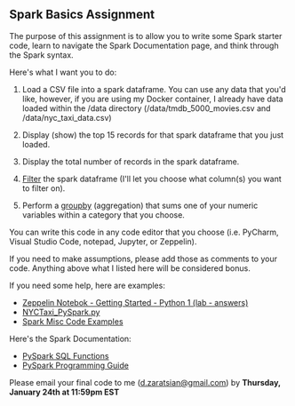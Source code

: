 ## Spark Basics Assignment

The purpose of this assignment is to allow you to write some Spark starter code, learn to navigate the Spark Documentation page, and think through the Spark syntax.

Here's what I want you to do:

1)  Load a CSV file into a spark dataframe. You can use any data that you'd like, however, if you are using my Docker container, I already have data loaded within the /data directory (/data/tmdb_5000_movies.csv and /data/nyc_taxi_data.csv)

2)  Display (show) the top 15 records for that spark dataframe that you just loaded. 

3)  Display the total number of records in the spark dataframe.

4)  [Filter](https://spark.apache.org/docs/latest/api/python/pyspark.sql.html#pyspark.sql.DataFrame.filter) the spark dataframe (I'll let you choose what column(s) you want to filter on).

5)  Perform a [groupby](https://spark.apache.org/docs/latest/api/python/pyspark.sql.html#pyspark.sql.DataFrame.groupBy) (aggregation) that sums one of your numeric variables within a category that you choose. 

You can write this code in any code editor that you choose (i.e. PyCharm, Visual Studio Code, notepad, Jupyter, or Zeppelin). 

If you need to make assumptions, please add those as comments to your code. Anything above what I listed here will be considered bonus. 

If you need some help, here are examples:
* [Zeppelin Notebok - Getting Started - Python 1 (lab - answers)](https://github.com/zaratsian/IAA_Sessions/blob/master/session_03/Getting%20Started%20-%20Python%20(lab%20-%20answers).json)
* [NYCTaxi_PySpark.py](https://github.com/zaratsian/Spark/blob/master/NYCTaxi_PySpark.py)
* [Spark Misc Code Examples](https://github.com/zaratsian/Spark)

Here's the Spark Documentation:
* [PySpark SQL Functions](https://spark.apache.org/docs/latest/api/python/pyspark.sql.html#pyspark.sql.DataFrame.groupBy)
* [PySpark Programming Guide](https://spark.apache.org/docs/latest/sql-programming-guide.html)

Please email your final code to me (d.zaratsian@gmail.com) by **Thursday, January 24th at 11:59pm EST**
